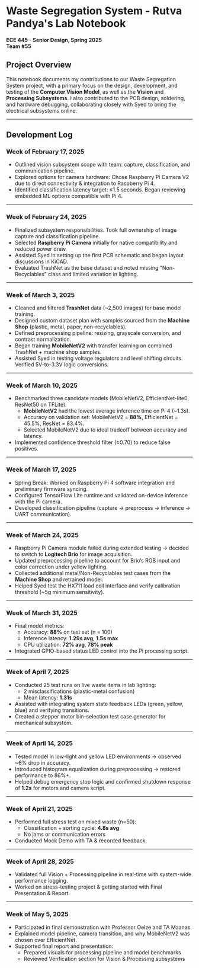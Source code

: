 # Waste Segregation System - Rutva Pandya's Lab Notebook
**ECE 445 - Senior Design, Spring 2025**  
**Team #55**

## Project Overview
This notebook documents my contributions to our Waste Segregation System project, with a primary focus on the design, development, and testing of the **Computer Vision Model**, as well as the **Vision** and **Processing Subsystems**. I also contributed to the PCB design, soldering, and hardware debugging, collaborating closely with Syed to bring the electrical subsystems online.

---

## Development Log

### Week of February 17, 2025
- Outlined vision subsystem scope with team: capture, classification, and communication pipeline.
- Explored options for camera hardware: Chose Raspberry Pi Camera V2 due to direct connectivity & integration to Raspberry Pi 4.
- Identified classification latency target: ≤1.5 seconds. Began reviewing embedded ML options compatible with Pi 4.

---

### Week of February 24, 2025
- Finalized subsystem responsibilities. Took full ownership of image capture and classification pipeline.
- Selected **Raspberry Pi Camera** initially for native compatibility and reduced power draw.
- Assisted Syed in setting up the first PCB schematic and began layout discussions in KiCAD.
- Evaluated TrashNet as the base dataset and noted missing "Non-Recyclables" class and limited variation in lighting.

---

### Week of March 3, 2025
- Cleaned and filtered **TrashNet** data (~2,500 images) for base model training.
- Designed custom dataset plan with samples sourced from the **Machine Shop** (plastic, metal, paper, non-recyclables).
- Defined preprocessing pipeline: resizing, grayscale conversion, and contrast normalization.
- Began training **MobileNetV2** with transfer learning on combined TrashNet + machine shop samples.
- Assisted Syed in testing voltage regulators and level shifting circuits. Verified 5V-to-3.3V logic conversions.

---

### Week of March 10, 2025
- Benchmarked three candidate models (MobileNetV2, EfficientNet-lite0, ResNet50 on TFLite):
  - **MobileNetV2** had the lowest average inference time on Pi 4 (~1.3s).
  - Accuracy on validation set: MobileNetV2 = **88%**, EfficientNet = 45.5%, ResNet = 83.4%.
  - Selected MobileNetV2 due to ideal tradeoff between accuracy and latency.
- Implemented confidence threshold filter (≥0.70) to reduce false positives.

---

### Week of March 17, 2025
- Spring Break: Worked on Raspberry Pi 4 software integration and preliminary firmware syncing.
- Configured TensorFlow Lite runtime and validated on-device inference with the Pi camera.
- Developed classification pipeline (capture → preprocess → inference → UART communication).

---

### Week of March 24, 2025
- Raspberry Pi Camera module failed during extended testing → decided to switch to **Logitech Brio** for image acquisition.
- Updated preprocessing pipeline to account for Brio’s RGB input and color correction under yellow lighting.
- Collected additional metal/Non-Recyclables test cases from the **Machine Shop** and retrained model.
- Helped Syed test the HX711 load cell interface and verify calibration threshold (~5g minimum sensitivity).

---

### Week of March 31, 2025
- Final model metrics:
  - Accuracy: **88%** on test set (n = 100)
  - Inference latency: **1.29s avg**, **1.5s max**
  - CPU utilization: **72% avg**, **78% peak**
- Integrated GPIO-based status LED control into the Pi processing script.


---

### Week of April 7, 2025
- Conducted 25 test runs on live waste items in lab lighting:
  - 2 misclassifications (plastic-metal confusion)
  - Mean latency: **1.31s**
- Assisted with integrating system state feedback LEDs (green, yellow, blue) and verifying transitions.
- Created a stepper motor bin-selection test case generator for mechanical subsystem.

---

### Week of April 14, 2025
- Tested model in low-light and yellow LED environments → observed ~6% drop in accuracy.
- Introduced histogram equalization during preprocessing → restored performance to 86%+.
- Helped debug emergency stop logic and confirmed shutdown response of **1.2s** for motors and camera script.

---

### Week of April 21, 2025
- Performed full stress test on mixed waste (n=50):
  - Classification + sorting cycle: **4.8s avg**
  - No jams or communication errors
- Conducted Mock Demo with TA & recorded feedback.

---

### Week of April 28, 2025

- Validated full Vision + Processing pipeline in real-time with system-wide performance logging.
- Worked on stress-testing project & getting started with Final Presentation & Report.

---

### Week of May 5, 2025
- Participated in final demonstration with Professor Oelze and TA Maanas.
- Explained model pipeline, camera transition, and why MobileNetV2 was chosen over EfficientNet.
- Supported final report and presentation:
  - Prepared visuals for processing pipeline and model benchmarks
  - Reviewed Verification section for Vision & Processing subsystems